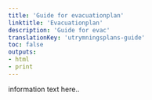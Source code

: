 ```yaml
---
title: 'Guide for evacuationplan'
linktitle: 'Evacuationplan'
description: 'Guide for evac'
translationKey: 'utrymningsplans-guide'
toc: false
outputs:
- html
- print
---
```


information text here..